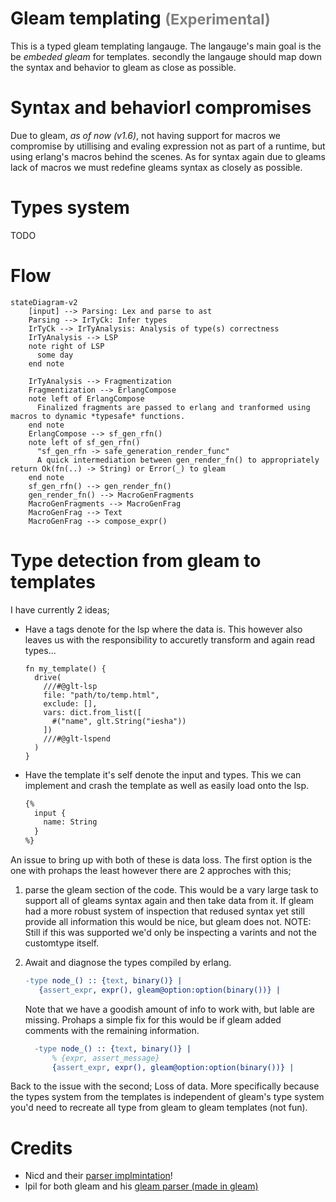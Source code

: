 # Gleam templating <small style="color:gray;">(Experimental)</small>

This is a typed gleam templating langauge. The langauge's main goal is the be _embeded gleam_ for templates.
secondly the langauge should map down the syntax and behavior to gleam as close as possible.

# Syntax and behaviorl compromises

Due to gleam, _as of now (v1.6)_, not having support for macros we compromise by utillising and evaling expression not as part of a runtime, but using erlang's macros behind the scenes. As for syntax again due to gleams lack of macros we must redefine gleams syntax as closely as possible.

# Types system

TODO

# Flow

```mermaid
stateDiagram-v2
    [input] --> Parsing: Lex and parse to ast
    Parsing --> IrTyCk: Infer types
    IrTyCk --> IrTyAnalysis: Analysis of type(s) correctness
    IrTyAnalysis --> LSP
    note right of LSP
      some day
    end note

    IrTyAnalysis --> Fragmentization
    Fragmentization --> ErlangCompose
    note left of ErlangCompose
      Finalized fragments are passed to erlang and tranformed using macros to dynamic *typesafe* functions.
    end note
    ErlangCompose --> sf_gen_rfn()
    note left of sf_gen_rfn()
      "sf_gen_rfn -> safe_generation_render_func"
      A quick intermediation between gen_render_fn() to appropriately return Ok(fn(..) -> String) or Error(_) to gleam
    end note
    sf_gen_rfn() --> gen_render_fn()
    gen_render_fn() --> MacroGenFragments
    MacroGenFragments --> MacroGenFrag
    MacroGenFrag --> Text
    MacroGenFrag --> compose_expr()
```

# Type detection from gleam to templates

I have currently 2 ideas;

- Have a tags denote for the lsp where the data is. This however also leaves us with the responsibility to accuretly transform and again read types...
  ```gleam
  fn my_template() {
    drive(
      ///#@glt-lsp
      file: "path/to/temp.html",
      exclude: [],
      vars: dict.from_list([
        #("name", glt.String("iesha"))
      ])
      ///#@glt-lspend
    )
  }
  ```
- Have the template it's self denote the input and types. This we can implement and crash the template as well as easily load onto the lsp.

  ```txt
  {%
    input {
      name: String
    }
  %}
  ```

An issue to bring up with both of these is data loss. The first option is the one with prohaps the least however there are 2 approches with this;

1. parse the gleam section of the code.
   This would be a vary large task to support all of gleams syntax again and then take data from it.
   If gleam had a more robust system of inspection that redused syntax yet still provide all information this would be nice, but gleam does not.
   NOTE: Still if this was supported we'd only be inspecting a varints and not the customtype itself.
2. Await and diagnose the types compiled by erlang.

   ```erlang
   -type node_() :: {text, binary()} |
      {assert_expr, expr(), gleam@option:option(binary())} |
   ```

   Note that we have a goodish amount of info to work with, but lable are missing. Prohaps a simple fix for this would be if gleam added comments with the remaining information.

   ```erlang
     -type node_() :: {text, binary()} |
         % {expr, assert_message}
         {assert_expr, expr(), gleam@option:option(binary())} |
   ```

Back to the issue with the second; Loss of data. More specifically because the types system from the templates is independent of gleam's type system you'd need to recreate all type from gleam to gleam templates (not fun).

# Credits

- Nicd and their [parser implmintation](https://git.ahlcode.fi/nicd/glemplate/src/branch/trunk/src/glemplate/parser.gleam)!
- lpil for both gleam and his [gleam parser (made in gleam)](https://github.com/lpil/glance/tree/main)

